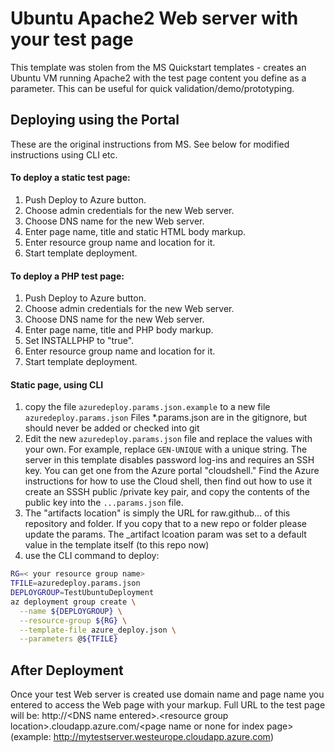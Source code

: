 # Ubuntu Apache2 Web server with your test page



This template was stolen from the MS Quickstart templates - creates an Ubuntu VM running Apache2 with the test page content you define as a parameter. This can be useful for quick validation/demo/prototyping.

## Deploying using the Portal

These are the original instructions from MS.  See below for modified instructions using CLI etc. 

#### To deploy a static test page:

1. Push Deploy to Azure button.
2. Choose admin credentials for the new Web server.
3. Choose DNS name for the new Web server.
4. Enter page name, title and static HTML body markup.
5. Enter resource group name and location for it.
6. Start template deployment.


#### To deploy a PHP test page:

1. Push Deploy to Azure button.
2. Choose admin credentials for the new Web server.
3. Choose DNS name for the new Web server.
4. Enter page name, title and PHP body markup.
5. Set INSTALLPHP to "true".
6. Enter resource group name and location for it.
7. Start template deployment.


#### Static page, using CLI

1. copy the file `azuredeploy.params.json.example` to a new file `azuredeploy.params.json`   Files *.params.json are in the 
   gitignore, but should never be added or checked into git
2. Edit the new `azuredeploy.params.json` file and replace the values with your own.  For example, replace `GEN-UNIQUE` with a
   unique string.   The server in this template disables password log-ins and requires an SSH key.  You can get one from the 
   Azure portal "cloudshell."  Find the Azure instructions for how to use the Cloud shell, then find out how to use it create an SSSH public /private key pair, and copy the contents of the public key into the `...params.json` file. 
3. The "artifacts location" is simply the URL for raw.github... of this repository and folder.  If you copy that to a new repo or folder please update the params.  The _artifact lcoation  param was set to a default value in the template itself (to this repo now)
4. use the CLI command to deploy: 

```bash
RG=< your resource group name>
TFILE=azuredeploy.params.json
DEPLOYGROUP=TestUbuntuDeployment
az deployment group create \
  --name ${DEPLOYGROUP} \
  --resource-group ${RG} \
  --template-file azure_deploy.json \
  --parameters @${TFILE}

```

## After Deployment

Once your test Web server is created use domain name and page name you entered to access the Web page with your markup. 
Full URL to the test page will be: http://\<DNS name entered\>.\<resource group location\>.cloudapp.azure.com/\<page name or none for index page\>
(example: http://mytestserver.westeurope.cloudapp.azure.com)





